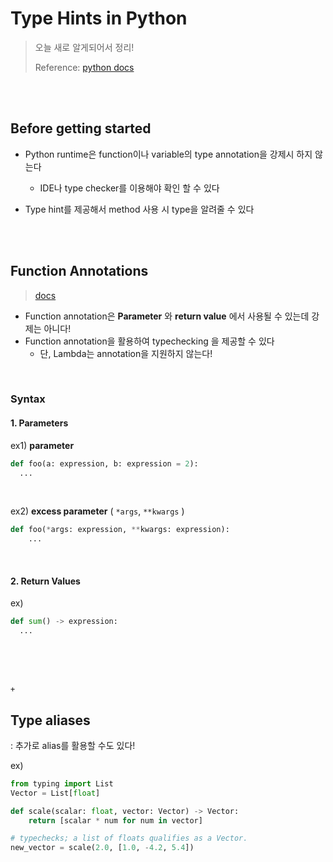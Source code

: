 # Type Hints in Python

> 오늘 새로 알게되어서 정리!
>
> Reference: [python docs](https://docs.python.org/3.8/library/typing.html)

<br>

<br>

## Before getting started

- Python runtime은 function이나 variable의 type annotation을 강제시 하지 않는다
  - IDE나 type checker를 이용해야 확인 할 수 있다

- Type hint를 제공해서 method 사용 시 type을 알려줄 수 있다

<br>

<br>

## Function Annotations 

> [docs](https://www.python.org/dev/peps/pep-3107/)

- Function annotation은 **Parameter** 와 **return value** 에서 사용될 수 있는데 강제는 아니다!
- Function annotation을 활용하여 typechecking 을 제공할 수 있다
  - 단, Lambda는 annotation을 지원하지 않는다!

<br>

### Syntax

#### 1. Parameters

ex1) **parameter**

```python
def foo(a: expression, b: expression = 2):
  ...
```

<br>

ex2) **excess parameter** ( `*args`, `**kwargs` )

```python
def foo(*args: expression, **kwargs: expression):
    ...
```

<br>

#### 2. Return Values

ex)

```python
def sum() -> expression:
  ...
```

<br>

<br>

<br>

`+`

## Type aliases

: 추가로 alias를 활용할 수도 있다!

ex) 

```python
from typing import List
Vector = List[float]

def scale(scalar: float, vector: Vector) -> Vector:
    return [scalar * num for num in vector]

# typechecks; a list of floats qualifies as a Vector.
new_vector = scale(2.0, [1.0, -4.2, 5.4])
```



